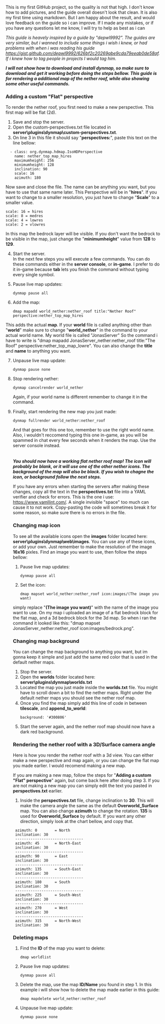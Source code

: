 This is my first GitHub project, so the quality is not that high. I don't know how to add pictures, and the guide overall doesn't look that clean. It is also my first time using markdown. But I am happy about the result, and would love feedback on the guide so i can improve. If I made any mistakes, or if you have any questions let me know, I will try to help as best as i can

_This guide is heavely inspired by a guide by "depwl9992". The guides are very similar, but i wanned to include some things i wish i knew, or had problems with when i was reading his guide https://gist.github.com/depwl9992/626bf2c20269abe9cda79eeab0de58af. If i knew how to tag people in projects I would tag him._

***I will not show how to download and install dynmap, so make sure to download and get it working before doing the steps bellow. This guide is for rendering a additional map of the nether roof, while also showing some other useful commands.***

### **Adding a custom "Flat" perspective**
To render the nether roof, you first need to make a new perspective. This first map will be flat (2d).
1. Save and stop the server.    
2. Open the custom-perspectives.txt file located in **server\plugins\dynmap\custom-perspectives.txt**.
3. On line 3 in this file it should say "**perspectives:**", paste this text on the line bellow:
```
  - class: org.dynmap.hdmap.IsoHDPerspective
    name: nether_top_map_hires
    maximumheight: 256
    minimumheight: 128
    inclination: 90
    scale: 16
    azimuth: 180
```
Now save and close the file. The name can be anything you want, but you have to use that same name later.
This Perspective will be in "**hires**". If you want to change to a smaller resolution, you just have to change "**Scale**" to a smaller value.
```
scale: 16 = hires
scale: 8 = medres
scale: 4 = lowres
scale: 2 = vlowres
```
In this map the bedrock layer will be visible. If you don't want the bedrock to be visible in the map, just change the "**minimumheight**" value from **128** to **129**.

4. Start the server. \
   In the next few steps you will execute a few commands. You can do these commands either in the **server console**, or **in-game**. I prefer to do it in-game because **tab** lets you finish the command without typing every single symbol.  

5. Pause live map updates: 
   ```
   dynmap pause all
   ``` 

6. Add the map:
   ```
   dmap mapadd world_nether:nether_roof title:"Nether Roof" perspective:nether_top_map_hires
   ```
  This adds the actual **map**. If your **world** file is called anything other than "**world**" make sure to change "**world_nether**" in the command to your actual world name. My world file is called "JonasServer" So the command i have to write is "dmap mapadd JonasServer_nether:nether_roof title:"The Roof" perspective:nether_top_map_lowre". You can also change the **title** and **name** to anything you want. 

7. Unpause live map update:
   ```
   dynmap pause none
   ```

8. Stop rendering nether:
   ```
   dynmap cancelrender world_nether
   ```
   Again, if your world name is different remember to change it in the command.
  
9. Finally, start rendering the new map you just made:
    ```
    dynmap fullrender world_nether:nether_roof
    ```
   And that goes for this one too, remember to use the right world name. Also, i wouldn't reccomend typing this one in-game, as you will be spammed in chat every few seconds when it renders the map. Use the server console instead.  \
   \
   \
   ***You should now have a working flat nether roof map! The icon will probably be blank, or it will use one of the other nether icons. The background of the map will also be black. If you wish to chagne the icon, or background follow the next steps.*** 

   If you have any errors when starting the servers after making these changes, copy all the text in the **perspectives.txt** file into a YAML verifier and check for errors. This is the one i use: https://www.yamllint.com/.
   A single invisible "space" too much can cause it to not work. Copy-pasting the code will sometimes break it for some reason, so make sure there is no errors in the file.

  
  
    ### **Changing map icon**
    To see all the available icons open the **images** folder located here: **server\plugins\dynmap\web\images**. You can use any of these icons, or add your own. Just remember to make the resolution of the image **16x16** pixles. Find an image you want to use, then follow the steps bellow:

    1. Pause live map updates: 
       ```
       dynmap pause all
       ``` 
    2. Set the icon:
       ```
       dmap mapset world_nether:nether_roof icon:images/(The image you want)
       ```
      simply replace "**(The image you want)**" with the name of the image you want to use. On my map i uploaded an image of a flat bedrock block for the flat map, and a 3d bedrock block for the 3d map. So when i ran the command it looked like this: "dmap mapset JonasServer_nether:nether_roof icon:images/bedrock.png".

   
    ### **Changing map background**
    You can change the map background to anything you want, but im gonna keep it simple and just add the same red color that is used in the default nether maps. 

    1. Stop the server.
    2. Open the **worlds** folder located here: **server\plugins\dynmap\worlds.txt**
    3. Located the map you just made inside the **worlds.txt** file. You might have to scroll down a bit to find the nether maps. Right under the default nether maps you should see the nether roof map.
    4. Once you find the map simply add this line of code in between **tilescale**, and **append_to_world**:
       ```
       background: '#300806'
       ```
    5. Start the server again, and the nether roof map should now have a dark red background.
        
   ### **Rendering the nether roof with a 3D/Surface camera angle**
   Here is how you render the nether roof with a 3d view. You can either make a new perspective and map again, or you can change the flat map you made earlier. I would recomend making a new map.

    If you are making a new map, follow the steps for "**Adding a custom "Flat" perspective**" again, but come back here after doing step 3. If you are not making a new map you can simply edit the text you pasted in **perspectives.txt** earlier.

    1. Inside the **perspectives.txt** file, change inclination to **30**. This will make the camera angle the same as the default **Overworld_Surface** map. You can also change **azimuth** to change the rotation. **135** is used for **Overworld_Surface** by default. If you want any other direction, simply look at the chart bellow, and copy that.
   ```
    azimuth: 0        = North
    inclination: 30   
    -------------------------------
    azimuth: 45       = North-East
    inclination: 30   
    -------------------------------
    azimuth: 90       = East
    inclination: 30   
    -------------------------------
    azimuth: 135      = South-East
    inclination: 30   
    -------------------------------
    azimuth: 180      = South
    inclination: 30   
    -------------------------------
    azimuth: 225      = South-West
    inclination: 30   
    -------------------------------
    azimuth: 270      = West
    inclination: 30   
    -------------------------------
    azimuth: 315      = North-West
    inclination: 30   
   ```


   ### **Deleting maps**
   1. Find the **ID** of the map you want to delete:
      ```
      dmap worldlist
      ```
   2. Pause live map updates: 
       ```
       dynmap pause all
       ``` 
   3. Delete the map, use the map **ID/Name** you found in step 1. In this example i will show how to delete the map made earlier in this guide:
       ```
       dmap mapdelete world_nether:nether_roof
       ```
   4. Unpause live map update:
      ```
      dynmap pause none
      ```
